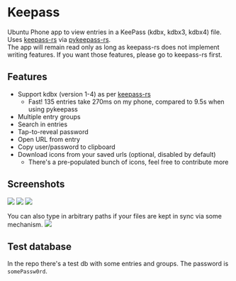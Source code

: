 # Keepass

Ubuntu Phone app to view entries in a KeePass (kdbx, kdbx3, kdbx4) file.  
Uses [keepass-rs](https://github.com/sseemayer/keepass-rs) via [pykeepass-rs](https://github.com/sseemayer/keepass-rs).  
The app will remain read only as long as keepass-rs does not implement writing features. If you want those features,
please go to keepass-rs first.

## Features

- Support kdbx (version 1-4) as per [keepass-rs](https://github.com/sseemayer/keepass-rs)
  - Fast! 135 entries take 270ms on my phone, compared to 9.5s when using pykeepass
- Multiple entry groups
- Search in entries
- Tap-to-reveal password
- Open URL from entry
- Copy user/password to clipboard
- Download icons from your saved urls (optional, disabled by default)
  - There's a pre-populated bunch of icons, feel free to contribute more

## Screenshots

![](https://github.com/davidventura/Keepass/blob/master/screenshots/confined.png?raw=true)
![](https://github.com/davidventura/Keepass/blob/master/screenshots/main.png?raw=true)
![](https://github.com/davidventura/Keepass/blob/master/screenshots/settings.png?raw=true)

You can also type in arbitrary paths if your files are kept in sync via some mechanism.
![](https://github.com/davidventura/Keepass/blob/master/screenshots/unconfined.png?raw=true)



## Test database

In the repo there's a test db with some entries and groups. The password is `somePassw0rd`.
